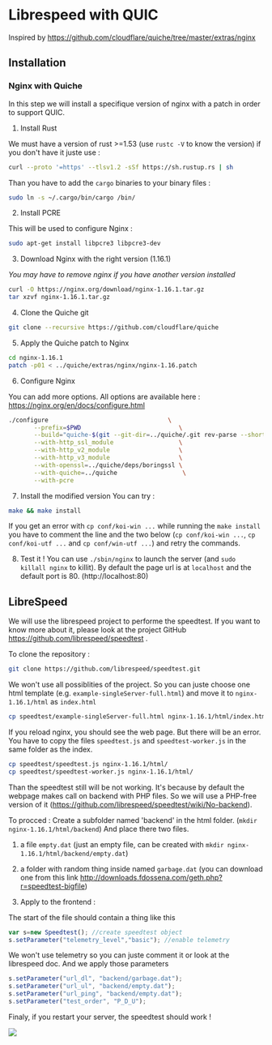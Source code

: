 # Librespeed with QUIC
Inspired by https://github.com/cloudflare/quiche/tree/master/extras/nginx
## Installation

### Nginx with Quiche
In this step we will install a specifique version of nginx with a patch in order to support QUIC.

1. Install Rust

We must have a version of rust >=1.53 (use `rustc -V` to know the version) if you don't have it juste use :
```bash
curl --proto '=https' --tlsv1.2 -sSf https://sh.rustup.rs | sh 
```
Than you have to add the `cargo` binaries to your binary files :
```bash
sudo ln -s ~/.cargo/bin/cargo /bin/
```

2. Install PCRE

This will be used to configure Nginx :

```bash
sudo apt-get install libpcre3 libpcre3-dev
```

3. Download Nginx with the right version (1.16.1)

*You may have to remove nginx if you have another version installed*

```bash
curl -O https://nginx.org/download/nginx-1.16.1.tar.gz
tar xzvf nginx-1.16.1.tar.gz
```

4. Clone the Quiche git
```bash
git clone --recursive https://github.com/cloudflare/quiche
```

5. Apply the Quiche patch to Nginx

```bash
cd nginx-1.16.1
patch -p01 < ../quiche/extras/nginx/nginx-1.16.patch
```

6. Configure Nginx

You can add more options. All options are available here : https://nginx.org/en/docs/configure.html
```bash
./configure                                 \
       --prefix=$PWD                           \
       --build="quiche-$(git --git-dir=../quiche/.git rev-parse --short HEAD)" \
       --with-http_ssl_module                  \
       --with-http_v2_module                   \
       --with-http_v3_module                   \
       --with-openssl=../quiche/deps/boringssl \
       --with-quiche=../quiche                  \
       --with-pcre
```

7. Install the modified version
You can try :
```bash
make && make install
```

If you get an error with `cp conf/koi-win ...` while running the `make install` you have to comment the line and the two below (`cp conf/koi-win ...`, `cp conf/koi-utf ...` and `cp conf/win-utf ...`) and retry the commands.

8. Test it !
You can use `./sbin/nginx` to launch the server (and `sudo killall nginx` to killit). By default the page url is at `localhost` and the default port is 80. (http://localhost:80)


## LibreSpeed
We will use the librespeed project to performe the speedtest. If you want to know more about it, please look at the project GitHub https://github.com/librespeed/speedtest .

To clone the repository :
```bash
git clone https://github.com/librespeed/speedtest.git
```

We won't use all possiblities of the project. So you can juste choose one html template (e.g. `example-singleServer-full.html`) and move it to `nginx-1.16.1/html` as `index.html`
```bash
cp speedtest/example-singleServer-full.html nginx-1.16.1/html/index.html
```

If you reload nginx, you should see the web page. But there will be an error. You have to copy the files `speedtest.js` and `speedtest-worker.js` in the same folder as the index.

```bash
cp speedtest/speedtest.js nginx-1.16.1/html/
cp speedtest/speedtest-worker.js nginx-1.16.1/html/
```

Than the speedtest still will be not working. It's because by default the webpage makes call on backend with PHP files. So we will use a PHP-free version of it (https://github.com/librespeed/speedtest/wiki/No-backend).

To procced : 
Create a subfolder named 'backend' in the html folder. (`mkdir nginx-1.16.1/html/backend`) And place there two files.
1. a file `empty.dat` (just an empty file, can be created with `mkdir nginx-1.16.1/html/backend/empty.dat`)

2. a folder with random thing inside named `garbage.dat` (you can download one from this link http://downloads.fdossena.com/geth.php?r=speedtest-bigfile)

3. Apply to the frontend :

The start of the file should contain a thing like this
```js
var s=new Speedtest(); //create speedtest object
s.setParameter("telemetry_level","basic"); //enable telemetry
``` 
We won't use telemetry so you can juste comment it or look at the librespeed doc. And we apply those parameters
```js
s.setParameter("url_dl", "backend/garbage.dat");
s.setParameter("url_ul", "backend/empty.dat");
s.setParameter("url_ping", "backend/empty.dat");
s.setParameter("test_order", "P_D_U");
```


Finaly, if you restart your server, the speedtest should work !

![](https://media.discordapp.net/attachments/669931364149100554/895982712022794240/unknown.png)